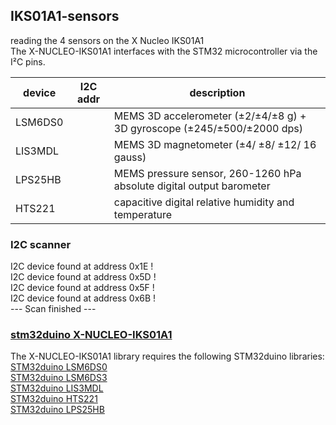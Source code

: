 ## IKS01A1-sensors
reading the 4 sensors on the X Nucleo IKS01A1  
The X-NUCLEO-IKS01A1 interfaces with the STM32 microcontroller via the I²C pins.

device  | I2C addr  | description
------- |-----------|------------
LSM6DS0 |           | MEMS 3D accelerometer (±2/±4/±8 g) + 3D gyroscope (±245/±500/±2000 dps)
LIS3MDL |           | MEMS 3D magnetometer (±4/ ±8/ ±12/ 16 gauss)
LPS25HB |           | MEMS pressure sensor, 260-1260 hPa absolute digital output barometer
HTS221  |           | capacitive digital relative humidity and temperature

### I2C scanner
I2C device found at address 0x1E  !  
I2C device found at address 0x5D  !  
I2C device found at address 0x5F  !  
I2C device found at address 0x6B  !  
--- Scan finished ---  

### [stm32duino X-NUCLEO-IKS01A1](https://github.com/stm32duino/X-NUCLEO-IKS01A1)
The X-NUCLEO-IKS01A1 library requires the following STM32duino libraries:
[STM32duino LSM6DS0](https://github.com/stm32duino/LSM6DS0)  
[STM32duino LSM6DS3](https://github.com/stm32duino/LSM6DS3)  
[STM32duino LIS3MDL](https://github.com/stm32duino/LIS3MDL)  
[STM32duino HTS221](https://github.com/stm32duino/HTS221)  
[STM32duino LPS25HB](https://github.com/stm32duino/LPS25HB)  

